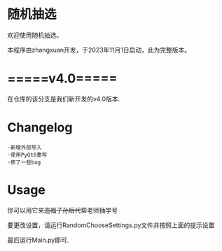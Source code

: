 # 随机抽选
欢迎使用随机抽选。

本程序由zhangxuan开发，于2023年11月1日启动，此为完整版本。

# =====v4.0=====


在仓库的该分支是我们新开发的v4.0版本.

# Changelog
    ·新增外部导入
    ·使用PyQt6重写
    ·修了一些bug
# Usage

你可以用它来~~造福子孙后代~~帮老师抽学号

要更改设置，请运行RandomChooseSettings.py文件并按照上面的提示设置

最后运行Main.py即可.
